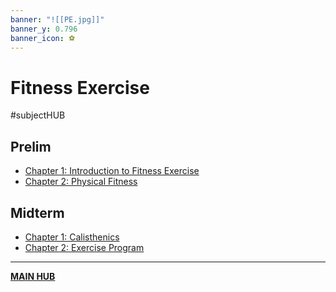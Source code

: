 ```yaml
---
banner: "![[PE.jpg]]"
banner_y: 0.796
banner_icon: ⚽
---
```

# Fitness Exercise
#subjectHUB 

## Prelim
- [Chapter 1: Introduction to Fitness Exercise](IntroPE.md)
- [Chapter 2: Physical Fitness](Fitness.md)

## Midterm
- [Chapter 1: Calisthenics](Calisthenics.md)
- [Chapter 2: Exercise Program](PEExerciseProgram.md)

---
**[MAIN HUB](MAINBSIT.md)**